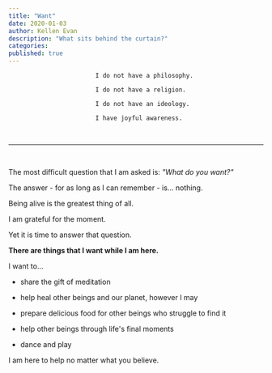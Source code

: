 ```yaml
---
title: "Want"
date: 2020-01-03
author: Kellen Evan
description: "What sits behind the curtain?"
categories:
published: true
---
```


```text
                        I do not have a philosophy.

                        I do not have a religion.

                        I do not have an ideology.

                        I have joyful awareness.
```

</br>

---

</br>

The most difficult question that I am asked is: _"What do you want?"_

The answer - for as long as I can remember - is... nothing.

Being alive is the greatest thing of all.

I am grateful for the moment.

Yet it is time to answer that question.

**There are things that I want while I am here.**

I want to...

* share the gift of meditation

* help heal other beings and our planet, however I may

* prepare delicious food for other beings who struggle to find it

* help other beings through life's final moments

* dance and play

I am here to help no matter what you believe.
